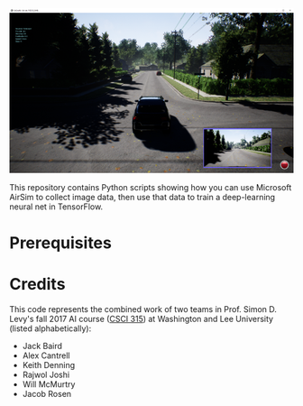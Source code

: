 <img src="airsim.png">

This repository contains Python scripts showing how you can use Microsoft AirSim to collect image data,
then use that data to train a deep-learning neural net in TensorFlow.  

# Prerequisites

# Credits

This code represents the combined work of two teams in Prof. Simon D. Levy's fall 2017 AI course 
([CSCI 315](http://home.wlu.edu/~levys/courses/csci315f2017/)) at 
Washington and Lee University (listed alphabetically):

* Jack Baird 
* Alex Cantrell 
* Keith Denning 
* Rajwol Joshi
* Will McMurtry 
* Jacob Rosen


